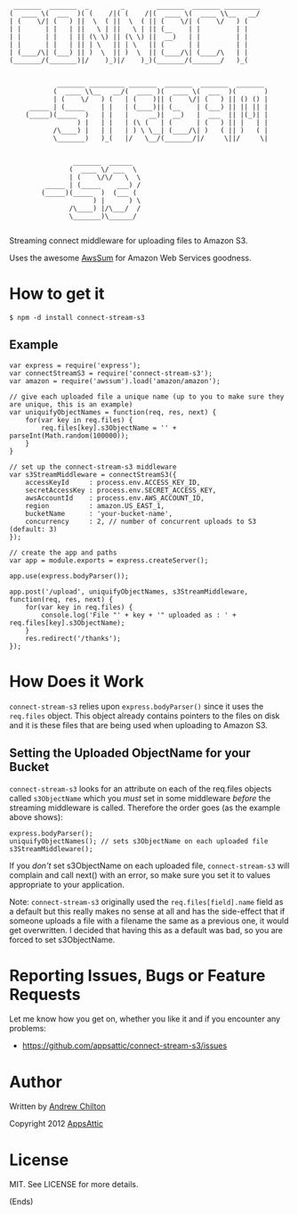 ```
 _______  _______  _        _        _______  _______ _________
(  ____ \(  ___  )( (    /|( (    /|(  ____ \(  ____ \\__   __/
| (    \/| (   ) ||  \  ( ||  \  ( || (    \/| (    \/   ) (   
| |      | |   | ||   \ | ||   \ | || (__    | |         | |   
| |      | |   | || (\ \) || (\ \) ||  __)   | |         | |   
| |      | |   | || | \   || | \   || (      | |         | |   
| (____/\| (___) || )  \  || )  \  || (____/\| (____/\   | |   
(_______/(_______)|/    )_)|/    )_)(_______/(_______/   )_(   
                                                               

            _______ _________ _______  _______  _______  _______ 
           (  ____ \\__   __/(  ____ )(  ____ \(  ___  )(       )
           | (    \/   ) (   | (    )|| (    \/| (   ) || () () |
     _____ | (_____    | |   | (____)|| (__    | (___) || || || |
    (_____)(_____  )   | |   |     __)|  __)   |  ___  || |(_)| |
                 ) |   | |   | (\ (   | (      | (   ) || |   | |
           /\____) |   | |   | ) \ \__| (____/\| )   ( || )   ( |
           \_______)   )_(   |/   \__/(_______/|/     \||/     \|
                                                                 

                _______  ______  
               (  ____ \/ ___  \ 
               | (    \/\/   \  \
         _____ | (_____    ___) /
        (_____)(_____  )  (___ ( 
                     ) |      ) \
               /\____) |/\___/  /
               \_______)\______/ 
                                 
```

Streaming connect middleware for uploading files to Amazon S3.

Uses the awesome [AwsSum](https://github.com/appsattic/node-awssum/) for Amazon Web Services goodness.

# How to get it #

    $ npm -d install connect-stream-s3

## Example ##

```
var express = require('express');
var connectStreamS3 = require('connect-stream-s3');
var amazon = require('awssum').load('amazon/amazon');

// give each uploaded file a unique name (up to you to make sure they are unique, this is an example)
var uniquifyObjectNames = function(req, res, next) {
    for(var key in req.files) {
        req.files[key].s3ObjectName = '' + parseInt(Math.random(100000));
    }
}

// set up the connect-stream-s3 middleware
var s3StreamMiddleware = connectStreamS3({
    accessKeyId     : process.env.ACCESS_KEY_ID,
    secretAccessKey : process.env.SECRET_ACCESS_KEY,
    awsAccountId    : process.env.AWS_ACCOUNT_ID,
    region          : amazon.US_EAST_1,
    bucketName      : 'your-bucket-name',
    concurrency     : 2, // number of concurrent uploads to S3 (default: 3)
});

// create the app and paths
var app = module.exports = express.createServer();

app.use(express.bodyParser());

app.post('/upload', uniquifyObjectNames, s3StreamMiddleware, function(req, res, next) {
    for(var key in req.files) {
        console.log('File "' + key + '" uploaded as : ' + req.files[key].s3ObjectName);
    }
    res.redirect('/thanks');
});
```

# How Does it Work #

<code>connect-stream-s3</code> relies upon <code>express.bodyParser()</code> since it uses the <code>req.files</code>
object. This object already contains pointers to the files on disk and it is these files that are being used when
uploading to Amazon S3.

## Setting the Uploaded ObjectName for your Bucket ##

<code>connect-stream-s3</code> looks for an attribute on each of the req.files objects called <code>s3ObjectName</code>
which you *must* set in some middleware *before* the streaming middleware is called. Therefore the order goes (as the
example above shows):

    express.bodyParser();
    uniquifyObjectNames(); // sets s3ObjectName on each uploaded file
    s3StreamMiddleware();

If you *don't* set s3ObjectName on each uploaded file, <code>connect-stream-s3</code> will complain and call next()
with an error, so make sure you set it to values appropriate to your application.

Note: <code>connect-stream-s3</code> originally used the <code>req.files[field].name</code> field as a default but this
really makes no sense at all and has the side-effect that if someone uploads a file with a filename the same as a
previous one, it would get overwritten. I decided that having this as a default was bad, so you are forced to set
s3ObjectName.

# Reporting Issues, Bugs or Feature Requests #

Let me know how you get on, whether you like it and if you encounter any problems:

* https://github.com/appsattic/connect-stream-s3/issues

# Author #

Written by [Andrew Chilton](http://www.chilts.org/blog/)

Copyright 2012 [AppsAttic](http://www.appsattic.com/)

# License #

MIT. See LICENSE for more details.

(Ends)

